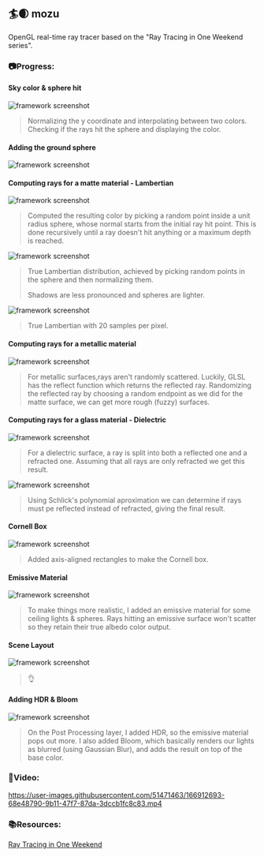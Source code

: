 
## 🏄🌒 mozu

OpenGL real-time ray tracer based on the "Ray Tracing in One Weekend series".

### 📷Progress:

#### Sky color & sphere hit

![framework screenshot](mozu/screens/1.png "First trial")
> Normalizing the y coordinate and interpolating between two colors. Checking if the rays hit the sphere and displaying the color.

#### Adding the ground sphere

![framework screenshot](mozu/screens/2.png "Ground sphere & coloring both using the normals")

#### Computing rays for a matte material - Lambertian
![framework screenshot](mozu/screens/3-unit-sph.png "Lambertian scattering")
> Computed the resulting color by picking a random point inside a unit radius sphere, whose normal starts from the initial ray hit point. This is done recursively until a ray doesn't hit anything or a maximum depth is reached.

![framework screenshot](mozu/screens/3-unit-vec.png "Lambertian scattering w/ unit vector method")
> True Lambertian distribution, achieved by picking random points in the sphere and then normalizing them.
> 
> Shadows are less pronounced and spheres are lighter.

![framework screenshot](mozu/screens/3-20samples.png "Lambertian scattering w/ unit vector method and 20 samples")
> True Lambertian with 20 samples per pixel.
#### Computing rays for a metallic material 
![framework screenshot](mozu/screens/4.png "Scattering for two metallic materials with roughness 0.8 & 0.3")
> For metallic surfaces,rays aren't randomly scattered. Luckily, GLSL has the reflect function which returns the reflected ray. Randomizing the reflected ray by choosing a random endpoint as we did for the matte surface, we can get more rough (fuzzy) surfaces.

#### Computing rays for a glass material - Dielectric
![framework screenshot](mozu/screens/5.png "Refraction on a dielectric surface")
>For a dielectric surface, a ray is split into both a reflected one and a refracted one. Assuming that all rays are only refracted we get this result.

![framework screenshot](mozu/screens/6.png "Refraction & reflection on a dielectric surface")
>Using Schlick's polynomial aproximation we can determine if rays must pe reflected instead of refracted, giving the final result.

#### Cornell Box
![framework screenshot](mozu/screens/7.png "Cornell box")
>Added axis-aligned rectangles to make the Cornell box.

#### Emissive Material

![framework screenshot](mozu/screens/8.png "Emissive Materials")
>To make things more realistic, I added an emissive material for some ceiling lights & spheres. Rays hitting an emissive surface won't scatter so they retain their true albedo color output.

#### Scene Layout
![framework screenshot](mozu/screens/9.png "Scene Layout")
>👌

#### Adding HDR & Bloom
![framework screenshot](mozu/screens/10.png "Post Processing Result")
> On the Post Processing layer, I added HDR, so the emissive material pops out more. I also added Bloom, which basically renders our lights as blurred (using Gaussian Blur), and adds the result on top of the base color.

### 🎥Video:

https://user-images.githubusercontent.com/51471463/166912693-68e48790-9b11-47f7-87da-3dccb1fc8c83.mp4


### 📚Resources:

[Ray Tracing in One Weekend](https://raytracing.github.io/)
